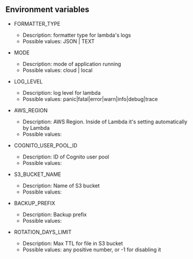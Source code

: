 ## Environment variables

* FORMATTER_TYPE
    * Description: formatter type for lambda's logs
    * Possible values: JSON | TEXT

* MODE
    * Description: mode of application running
    * Possible values: cloud | local

* LOG_LEVEL
    * Description: log level for lambda
    * Possible values: panic|fatal|error|warn|info|debug|trace

* AWS_REGION
    * Description: AWS Region. Inside of Lambda it's setting automatically by Lambda
    * Possible values: <any valid AWS region>

* COGNITO_USER_POOL_ID
    * Description: ID of Cognito user pool
    * Possible values: <any valid ID>

* S3_BUCKET_NAME
    * Description: Name of S3 bucket
    * Possible values: <any valid bucket name>

* BACKUP_PREFIX
    * Description: Backup prefix
    * Possible values: <any string>

* ROTATION_DAYS_LIMIT
    * Description: Max TTL for file in S3 bucket
    * Possible values: any positive number, or -1 for disabling it
